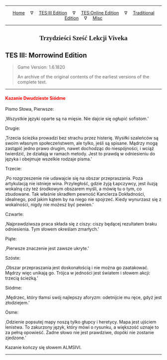 
---

<!-- Jekyll Page Links -->

<center>
<a href="../../../../index.html">Home</a>
&emsp;&nabla;&emsp;
<a href="../../../index-tes3.html">TES:III Edition</a>
&emsp;&nabla;&emsp;
<a href="../../../index-teso.html">TES:Online Edition</a>
&emsp;&nabla;&emsp;
<a href="../../../index-traditional.html">Traditional Edition</a>
&emsp;&nabla;&emsp;
<a href="../../../index-misc.html">Misc</a>
</center>

<!-- Markdown Body Below: -->

---

<center>
<h2><span style="font-family:Georgia">Trzydzieści Sześć Lekcji Viveka</span></h2>
</center>

## TES III: Morrowind Edition

> Game Version: 1.6.1820
>
> An archive of the original contents of the earliest versions of the complete text.

---

#### <span style="color:red">Kazanie Dwudzieste Siódme</span>

Pismo Słowa, Pierwsze:

‚Wszystkie języki oparte są na mięsie. Nie dajcie się ogłupić sofistom.’

Drugie:

‚Trzecia ścieżka prowadzi bez strachu przez histerię. Wysiłki szaleńców są swoim własnym społeczeństwem, ale tylko, jeśli są spisane. Mądrzy mogą zastąpić jedno prawo drugim, nawet dochodząc do niespójności, i wciąż twierdzić, że działają w ramach metody. Jest to prawdą w odniesieniu do języka i obejmuje wszelkie rodzaje pisma.’

Trzecie:

‚Po rozgrzeszenie nie udawajcie się na obszar przepraszania. Poza artykulacją nie istnieje wina. Przyległość, gdzie żyją Łapczywcy, jest iluzją wokalną czy też środkowym obszarem myśli, a mówię tu o tym, co zbudowane. Tak właśnie skradłem pewność Kanclerza Dokładności, idealnego, pod jakim kątem by na niego nie spojrzeć. Kiedy wynurzasz się z wokalności, nigdy nie możesz być pewien.’

Czwarte:

‚Najprawdziwsza praca składa się z ciszy: ciszy będącej rezultatem braku odniesienia. Tym słowem określam zmarłych.’

Piąte:

‚Pierwsze znaczenie jest zawsze ukryte.’

Szóste:

‚Obszar przepraszania jest doskonałością i nie można go zaatakować. Mądrzy więc unikają go. Trójca w jedności jest światem i słowem akcji: trzecią ścieżką.’

Siódme:

‚Mędrzec, który tłamsi swój najlepszy aforyzm: odetnijcie mu ręce, gdyż jest złodziejem.’

Ósme:

‚Odzienie popsutej mapy noszą tylko głupcy i heretycy. Mapa jest ujściem lenistwa. To zakurzony język, który mówi o rysunku, a większość uznaje to za pełną opowieść. Żadne słowo nie jest prawdziwe, dopóki nie zostanie zjedzone.’

Kazanie kończy się słowem ALMSIVI.

---
